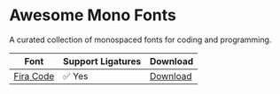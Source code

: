 # Awesome Mono Fonts

A curated collection of monospaced fonts for coding and programming.

| Font                     | Support Ligatures | Download                                                                                |
| ------------------------ | ----------------- | --------------------------------------------------------------------------------------- |
| [Fira Code](./FiraCode/) | ✅ Yes            | [Download](https://github.com/tonsky/FiraCode/releases/download/6.2/Fira_Code_v6.2.zip) |
